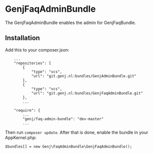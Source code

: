 # GenjFaqAdminBundle

The GenjFaqAdminBundle enables the admin for GenjFaqBundle.


## Installation

Add this to your composer.json:

```
    ...
    "repositories": [
        {
            "type": "vcs",
            "url": "git.genj.nl:bundles/GenjAdminBundle.git"
        },
        {
            "type": "vcs",
            "url": "git.genj.nl:bundles/GenjFaqAdminBundle.git"
        },
        ...
        
    "require": {
        ...
        "genj/faq-admin-bundle": "dev-master"
        ...
```

Then run `composer update`. After that is done, enable the bundle in your AppKernel.php:

```
$bundles[] = new Genj\FaqAdminBundle\GenjFaqAdminBundle();
```
